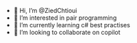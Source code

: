 - 👋 Hi, I’m @ZiedChtioui
- 👀 I’m interested in pair programming
- 🌱 I’m currently learning c# best practises
- 💞️ I’m looking to collaborate on copilot


<!---
ZiedChtioui/ZiedChtioui is a ✨ special ✨ repository because its `README.md` (this file) appears on your GitHub profile.
You can click the Preview link to take a look at your changes.
--->
